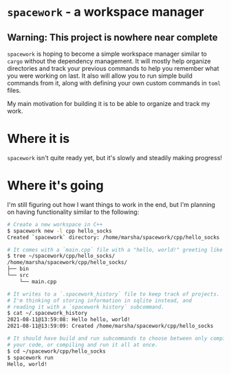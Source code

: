 # `spacework` - a workspace manager

## Warning: This project is nowhere near complete

`spacework` is hoping to become a simple workspace manager similar to `cargo`
without the dependency management. It will mostly help organize directories and
track your previous commands to help you remember what you were working on last.
It also will allow you to run simple build commands from it, along with
defining your own custom commands in `toml` files.

My main motivation for building it is to be able to organize and track my work.

# Where it is

`spacework` isn't quite ready yet, but it's slowly and steadily making progress!

# Where it's going

I'm still figuring out how I want things to work in the end, but I'm planning on
having functionality similar to the following:

```sh
# Create a new workspace in C++
$ spacework new -l cpp hello_socks
Created `spacework` directory: /home/marsha/spacework/cpp/hello_socks

# It comes with a `main.cpp` file with a "hello, world!" greeting like `cargo`.
$ tree ~/spacework/cpp/hello_socks/
/home/marsha/spacework/cpp/hello_socks/
├── bin
└── src
    └── main.cpp

# It writes to a `.spacework_history` file to keep track of projects.
# I'm thinking of storing information in sqlite instead, and
# reading it with a `spacework history` subcommand.
$ cat ~/.spacework_history
2021-08-11@13:59:08: Hello hello, world!
2021-08-11@13:59:09: Created /home/marsha/spacework/cpp/hello_socks

# It should have build and run subcommands to choose between only compiling
# your code, or compiling and run it all at once.
$ cd ~/spacework/cpp/hello_socks
$ spacework run
Hello, world!
```
